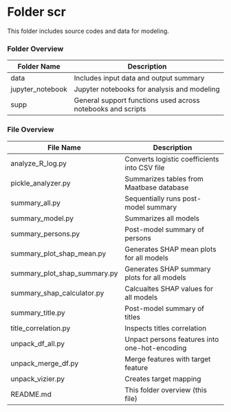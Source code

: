# Folder scr
This folder includes source codes and data for modeling.

### Folder Overview

| Folder Name | Description |
|---|---|
| data | Includes input data and output summary |
| jupyter_notebook | Jupyter notebooks for analysis and modeling |
| supp | General support functions used across notebooks and scripts |

### File Overview

| File Name | Description |
|---|---|
| analyze_R_log.py | Converts logistic coefficients into CSV file |
| pickle_analyzer.py | Summarizes tables from Maatbase database |
| summary_all.py | Sequentially runs post-model summary |
| summary_model.py | Summarizes all models |
| summary_persons.py | Post-model summary of persons |
| summary_plot_shap_mean.py | Generates SHAP mean plots for all models |
| summary_plot_shap_summary.py | Generates SHAP summary plots for all models |
| summary_shap_calculator.py | Calcualtes SHAP values for all models |
| summary_title.py | Post-model summary of titles |
| title_correlation.py | Inspects titles correlation |
| unpack_df_all.py | Unpact persons features into one-hot-encoding |
| unpack_merge_df.py | Merge features with target feature |
| unpack_vizier.py | Creates target mapping |
| README.md | This folder overview (this file) |


